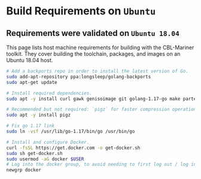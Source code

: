 
# Build Requirements on `Ubuntu`

## Requirements were validated on `Ubuntu 18.04`

This page lists host machine requirements for building with the CBL-Mariner toolkit. They cover building the toolchain, packages, and images on an Ubuntu 18.04 host.

```bash
# Add a backports repo in order to install the latest version of Go.
sudo add-apt-repository ppa:longsleep/golang-backports
sudo apt-get update

# Install required dependencies.
sudo apt -y install curl gawk genisoimage git golang-1.17-go make parted qemu-utils rpm tar wget

# Recommended but not required: `pigz` for faster compression operations.
sudo apt -y install pigz

# Fix go 1.17 link
sudo ln -vsf /usr/lib/go-1.17/bin/go /usr/bin/go

# Install and configure Docker.
curl -fsSL https://get.docker.com -o get-docker.sh
sudo sh get-docker.sh
sudo usermod -aG docker $USER
# Log into the docker group, to avoid needing to first log out / log in
newgrp docker
```
